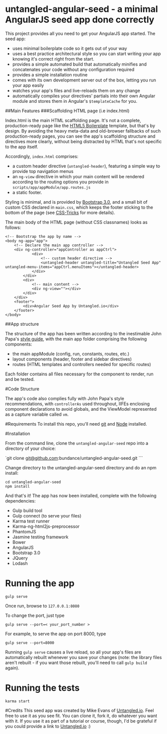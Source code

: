 # untangled-angular-seed - a minimal AngularJS seed app done correctly

This project provides all you need to get your AngularJS app started. The seed app:

- uses minimal boilerplate code so it gets out of your way
- uses a best practice architectural style so you can start writing your app knowing it's correct right from the start.
- provides a simple automated build that automatically minifies and concatenates your code without any configuration required
- provides a simple installation routine
- comes with its own development server out of the box, letting you run your app easily
- watches your app's files and live-reloads them on any change
- automatically compiles your directives' partials into their own Angular module and stores them in Angular's `$templateCache` for you.

##Main Features
###Scaffolding HTML page (i.e index.html)

Index.html is the main HTML scaffolding page. It's not a complete, production-ready page like the [HTML5 Boilerplate](https://html5boilerplate.com/)
template, but that's by design. By avoiding the heavy meta-data and old-browser fallbacks of such production-ready
pages, you can see the app's scaffolding structure and directives more clearly, without being distracted by HTML that's
not specific to the app itself.

Accordingly, `index.html` comprises:
- a custom header directive (`untangled-header`), featuring a simple way to provide top navigation menus 
- an `ng-view` directive in which your main content will be rendered according to the routing options
you provide in `scripts/app/appModule/app.routes.js`
- a static footer.

Styling is minimal, and is provided by [Bootstrap 3.0](http://getbootstrap.com/), and a small bit of custom CSS declared in
`main.css`, which keeps the footer sticking to the bottom of the page (see
[CSS-Tricks](https://css-tricks.com/snippets/css/sticky-footer/) for more details).

The main body of the HTML page (without CSS classnames) looks as follows:

```
<!-- Bootstrap the app by name -->
<body ng-app="app">
    <!-- Declare the main app controller -->
    <div ng-controller="appController as appCtrl">
            <div>
                <!-- custom header directive -->
                <untangled-header untangled-title="Untangled Seed App" untangled-menu-items="appCtrl.menuItems"></untangled-header>
            </div>
        </div>
        <div>
            <!-- main content -->
            <div ng-view=""></div>
        </div>
    </div>
    <footer">
        <div>Angular Seed App by Untangled.io</div>
    </footer>
</body>
```
    
##App structure

The structure of the app has been written according to the inestimable John Papa's
[style guide](https://github.com/johnpapa/angular-styleguide), with the main app folder comprising
the following components:

- the main appModule (config, run, constants, routes, etc.)
- layout components (header, footer and sidebar directives)
- routes (HTML templates and controllers needed for specific routes)

Each folder contains all files necessary for the component to render, run and be tested.

#Code Structure

The app's code also complies fully with John Papa's style recommendations, with `controllerAs` used
throughout, IIFEs enclosing component declarations to avoid globals, and the ViewModel represented as a
capture variable called `vm`.

#Requirements
To install this repo, you'll need [git](https://git-scm.com/) and [Node](https://nodejs.org/) installed.
    
#Installation

From the command line, clone the `untangled-angular-seed` repo into a directory of your choice: 

`git clone git@github.com:bundance/untangled-angular-seed.git ```

Change directory to the untangled-angular-seed directory and do an npm install:

```
cd untangled-angular-seed
npm install
```

And that's it! The app has now been installed, complete with the following dependencies:
 
- Gulp build tool
- Gulp connect (to serve your files)
- Karma test runner
- Karma-ng-html2js-preprocessor
- PhantomJS
- Jasmine testing framework
- Bower
- AngularJS
- Bootstrap 3.0
- JQuery
- Lodash

# Running the app
`gulp serve`
    
Once run, browse to `127.0.0.1:8080`

To change the port, just type

`gulp serve --port=< your_port_number >`

For example, to serve the app on port 8000, type

`gulp serve --port=8000`

Running `gulp serve` causes a live reload, so all your app's files are automatically rebuilt whenever you save your
changes (note: the library files aren't rebuilt - if you want those rebuilt, you'll need to call `gulp build` again).

# Running the tests
`karma start`

#Credits
This seed app was created by Mike Evans of [Untangled.io](http://untangled.io). Feel free to use it
as you see fit. You can clone it, fork it, do whatever you want with it. If you use it as part of a tutorial
or course, though, I'd be grateful if you could provide a link to [Untangled.io](http://untangled.io) :)

